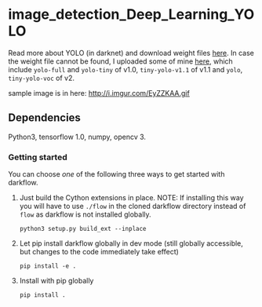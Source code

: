 # image_detection_Deep_Learning_YOLO
Read more about YOLO (in darknet) and download weight files [here](http://pjreddie.com/darknet/yolo/). 
In case the weight file cannot be found, 
I uploaded some of mine [here](https://drive.google.com/drive/folders/0B1tW_VtY7onidEwyQ2FtQVplWEU), 
which include `yolo-full` and `yolo-tiny` of v1.0, `tiny-yolo-v1.1` of v1.1 and `yolo`, `tiny-yolo-voc` of v2.

sample image is in here: http://i.imgur.com/EyZZKAA.gif

## Dependencies

Python3, tensorflow 1.0, numpy, opencv 3.

### Getting started

You can choose _one_ of the following three ways to get started with darkflow.

1. Just build the Cython extensions in place. NOTE: If installing this way you will have to use `./flow` in the cloned darkflow directory instead of `flow` as darkflow is not installed globally.
    ```
    python3 setup.py build_ext --inplace
    ```

2. Let pip install darkflow globally in dev mode (still globally accessible, but changes to the code immediately take effect)
    ```
    pip install -e .
    ```

3. Install with pip globally
    ```
    pip install .
    ```

